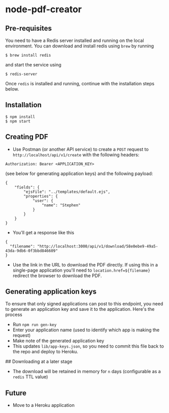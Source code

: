 # node-pdf-creator

## Pre-requisites

You need to have a Redis server installed and running on the local environment. You can download and install redis using `brew` by running

```
$ brew install redis
```

and start the service using

```
$ redis-server
```

Once `redis` is installed and running, continue with the installation steps below.

## Installation

```
$ npm install
$ npm start
```

## Creating PDF

* Use Postman (or another API service) to create a `POST` request to `http://localhost/api/v1/create` with the following headers:

```
Authorization: Bearer <APPLICATION_KEY>
```

(see below for generating application keys) and the following payload:

```
{
	"fields": {
		"ejsFile": "../templates/default.ejs",
		"properties": {
			"user": {
				"name": "Stephen"
			}
		}
	}
}
```

* You'll get a response like this

```
{
  "filename": "http://localhost:3000/api/v1/download/58e0ebe9-49a5-43da-9db6-0f3bbd846609"
}
```

* Use the link in the URL to download the PDF directly. If using this in a single-page application you'll need to `location.href=${filename}` redirect the browser to download the PDF.

## Generating application keys

To ensure that only signed applications can post to this endpoint, you need to generate an application key and save it to the application. Here's the process

* Run `npm run gen-key`
* Enter your application name (used to identify which app is making the request)
* Make note of the generated application key
* This updates `lib/app-keys.json`, so you need to commit this file back to the repo and deploy to Heroku.


## Downloading at a later stage

* The download will be retained in memory for `n` days (configurable as a `redis` TTL value)

## Future

* Move to a Heroku application
